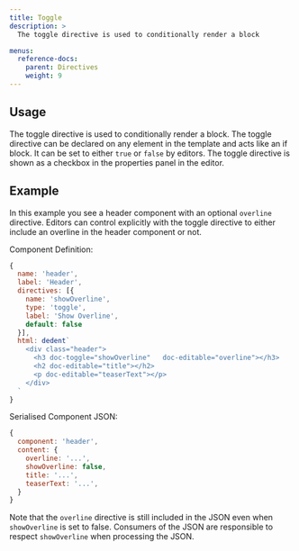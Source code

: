 ```yaml
---
title: Toggle
description: >
  The toggle directive is used to conditionally render a block

menus:
  reference-docs:
    parent: Directives
    weight: 9
---
```


## Usage

The toggle directive is used to conditionally render a block. The toggle directive can be declared on any element in the template and acts like an if block. It can be set to either `true` or `false` by editors. The toggle directive is shown as a checkbox in the properties panel in the editor.

## Example

In this example you see a header component with an optional `overline` directive. Editors can control explicitly with the toggle directive to either include an overline in the header component or not.

Component Definition:

```js
{
  name: 'header',
  label: 'Header',
  directives: [{
    name: 'showOverline',
    type: 'toggle',
    label: 'Show Overline',
    default: false
  }],
  html: dedent`
    <div class="header">
      <h3 doc-toggle="showOverline"   doc-editable="overline"></h3>
      <h2 doc-editable="title"></h2>
      <p doc-editable="teaserText"></p>
    </div>
  `
}
```

Serialised Component JSON:

```js
{
  component: 'header',
  content: {
    overline: '...',
    showOverline: false,
    title: '...',
    teaserText: '...',
  }
}
```

Note that the `overline` directive is still included in the JSON even when `showOverline` is set to false. Consumers of the JSON are responsible to respect `showOverline` when processing the JSON.
